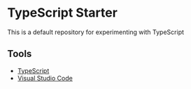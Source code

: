 # TypeScript Starter

This is a default repository for experimenting with TypeScript

## Tools
- [TypeScript](http://www.typescriptlang.org/)
- [Visual Studio Code](https://code.visualstudio.com/)
